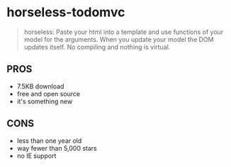 # horseless-todomvc
> horseless: Paste your html into a template and use functions of your model for the arguments. When you update your model the DOM updates itself. No compiling and nothing is virtual.

## PROS
* 7.5KB download
* free and open source
* it's something new

## CONS
* less than one year old
* way fewer than 5,000 stars
* no IE support
